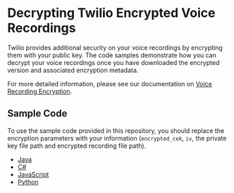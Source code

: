 # Decrypting Twilio Encrypted Voice Recordings

Twilio provides additional security on your voice recordings by encrypting them with your public key. The code samples demonstrate how you can decrypt your voice recordings once you have downloaded the encrypted version and associated encryption metadata.

For more detailed information, please see our documentation on [Voice Recording Encryption](https://www.twilio.com/docs/voice/tutorials/voice-recording-encryption).

## Sample Code

To use the sample code provided in this repository, you should replace the encryption parameters with your information (`encrypted_cek`, `iv`, the private key file path and encrypted recording file path).


* [Java](java/RecordingsDecryptor.java)
* [C#](c%23/RecordingsDecryptor.cs)
* [JavaScript](javascript/RecordingsDecryptor.html)
* [Python](python/RecordingsDecryptor.py)
